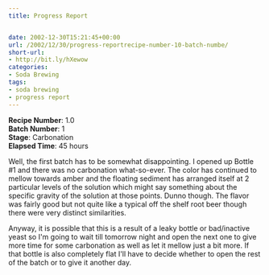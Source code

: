 ```yaml
---
title: Progress Report


date: 2002-12-30T15:21:45+00:00
url: /2002/12/30/progress-reportrecipe-number-10-batch-numbe/
short-url:
- http://bit.ly/hXewow
categories:
- Soda Brewing
tags:
- soda brewing
- progress report
---
```

**Recipe Number**: 1.0<br />
**Batch Number**: 1<br />
**Stage**: Carbonation<br />
**Elapsed Time**: 45 hours

Well, the first batch has to be somewhat disappointing. I opened up Bottle #1 and there was no carbonation what-so-ever. The color has continued to mellow towards amber and the floating sediment has arranged itself at 2 particular levels of the solution which might say something about the specific gravity of the solution at those points. Dunno though. The flavor was fairly good but not quite like a typical off the shelf root beer though there were very distinct similarities.

Anyway, it is possible that this is a result of a leaky bottle or bad/inactive yeast so I'm going to wait till tomorrow night and open the next one to give more time for some carbonation as well as let it mellow just a bit more. If that bottle is also completely flat I'll have to decide whether to open the rest of the batch or to give it another day.